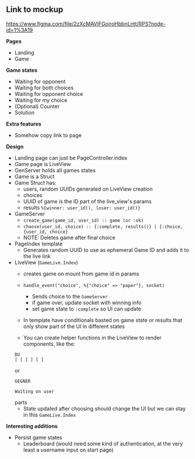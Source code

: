 ## Link to mockup
https://www.figma.com/file/2zXcMAVlFGoiroHbbnLntt/RPS?node-id=1%3A19

**Pages**

- Landing
- Game

**Game states**

- Waiting for opponent
- Waiting for both choices
- Waiting for opponent choice
- Waiting for my choice
- (Optional) Counter
- Solution

**Extra features**

- Somehow copy link to page

**Design**

- Landing page can just be PageController.index
- Game page is LiveView
- GenServer holds all games states
- Game is a Struct
- Game Struct has:
	- users, random UUIDs generated on LiveView creation
	- choices
	- UUID of game is the ID part of the live_view's params
	- results `%{winner: user_id(), loser: user_id()}`
- GameServer
	- `create_game(game_id, user_id) :: game (or :ok)`
	- `choose(user_id, choice) :: {:complete, results()} | {:choice, {user_id, choice}`
	- NOTE: Deletes game after final choice
- PageIndex template
  - Generates random UUID to use as ephemeral Game ID and adds it to the live link
- LiveView (`GameLive.Index`)
	- creates game on mount from game id in params
	- `handle_event("choice", %{"choice" => "paper"}, socket)`
		- Sends choice to the `GameServer`
		- if game over, update socket with winning info
		- set game state to `:complete` so UI can update

	- In template have conditionals basted on game state or results that only show part of the UI in different states
	- You can create helper functions in the LiveView to render components, like the:
	```
	DU
	[ ] [ ] [ ]
	```
	or
	```
	GEGNER

    Waiting on user
	```
	parts
	- State updated after choosing should change the UI but we can stay in this `GameLive.Index`


**Interesting additions**

- Persist game states
	- Leaderboard (would need some kind of authentication, at the very least a username input on start page)
